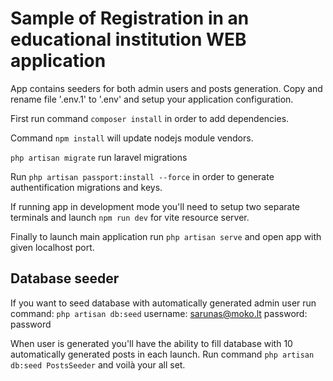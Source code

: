 <h1>Sample of Registration in an educational institution WEB application</h1>

App contains seeders for both admin users and posts generation.
Copy and rename file '.env.1' to '.env' and setup your application configuration.

First run command  `composer install` in order to add dependencies.

Command `npm install` will update nodejs module vendors.

`php artisan migrate` run laravel migrations 

Run `php artisan passport:install --force` in order to generate authentification migrations and keys.

If running app in development mode you'll need to setup two separate terminals and launch `npm run dev` for vite resource server.

Finally to launch main application run `php artisan serve` and open app with given localhost port.

<h2>Database seeder</h2>

If you want to seed database with automatically generated admin user run command:
`php artisan db:seed`
username: sarunas@moko.lt
password: password

When user is generated you'll have the ability to fill database with 10 automatically generated posts in each launch. 
Run command `php artisan db:seed PostsSeeder` and voilà your all set.